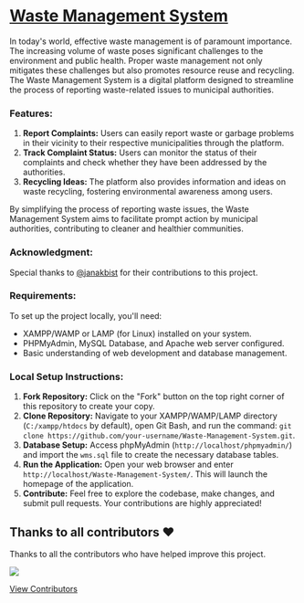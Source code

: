 # [Waste Management System](https://waste-managemnt-system.000webhostapp.com/)

In today's world, effective waste management is of paramount importance. The increasing volume of waste poses significant challenges to the environment and public health. Proper waste management not only mitigates these challenges but also promotes resource reuse and recycling. The Waste Management System is a digital platform designed to streamline the process of reporting waste-related issues to municipal authorities.

### Features:

1. **Report Complaints:** Users can easily report waste or garbage problems in their vicinity to their respective municipalities through the platform.
2. **Track Complaint Status:** Users can monitor the status of their complaints and check whether they have been addressed by the authorities.
3. **Recycling Ideas:** The platform also provides information and ideas on waste recycling, fostering environmental awareness among users.

By simplifying the process of reporting waste issues, the Waste Management System aims to facilitate prompt action by municipal authorities, contributing to cleaner and healthier communities.

### Acknowledgment:

Special thanks to [@janakbist](https://github.com/janakbist/) for their contributions to this project.

### Requirements:

To set up the project locally, you'll need:

- XAMPP/WAMP or LAMP (for Linux) installed on your system.
- PHPMyAdmin, MySQL Database, and Apache web server configured.
- Basic understanding of web development and database management.

### Local Setup Instructions:

1. **Fork Repository:** Click on the "Fork" button on the top right corner of this repository to create your copy.
2. **Clone Repository:** Navigate to your XAMPP/WAMP/LAMP directory (`C:/xampp/htdocs` by default), open Git Bash, and run the command: `git clone https://github.com/your-username/Waste-Management-System.git`.
3. **Database Setup:** Access phpMyAdmin (`http://localhost/phpmyadmin/`) and import the `wms.sql` file to create the necessary database tables.
4. **Run the Application:** Open your web browser and enter `http://localhost/Waste-Management-System/`. This will launch the homepage of the application.
5. **Contribute:** Feel free to explore the codebase, make changes, and submit pull requests. Your contributions are highly appreciated!

## Thanks to all contributors ❤

Thanks to all the contributors who have helped improve this project. 

 <a href = "https://github.com/imlakshay08/waste-management-system/graphs/contributors">
   <img src = "https://contrib.rocks/image?repo=imlakshay08/waste-management-system"/>
 </a>
 
[View Contributors](https://github.com/imlakshay08/waste-management-system/graphs/contributors)
